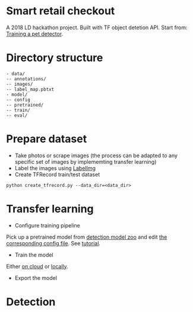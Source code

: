 # Smart retail checkout

A 2018 LD hackathon project. Built with TF object detetion API. Start from: [Training a pet detector](https://github.com/tensorflow/models/blob/master/research/object_detection/g3doc/running_pets.md).

# Directory structure

```
- data/
-- annotations/
-- images/
-- label_map.pbtxt
- model/
-- config
-- pretrained/
-- train/
-- eval/
```

# Prepare dataset

- Take photos or scrape images (the process can be adapted to any specific set of images by implememting transfer learning)
- Label the images using [LabelImg](https://github.com/tzutalin/labelImg)
- Create TFRecord train/test dataset

`python create_tfrecord.py --data_dir=<data_dir>`

# Transfer learning

- Configure training pipeline

Pick up a pretrained model from [detection model zoo](https://github.com/tensorflow/models/blob/master/research/object_detection/g3doc/detection_model_zoo.md) and edit [the corresponding config file](https://github.com/tensorflow/models/tree/master/research/object_detection/samples/configs). See [tutorial](https://github.com/tensorflow/models/blob/master/research/object_detection/g3doc/configuring_jobs.md).

- Train the model

Either [on cloud](https://github.com/tensorflow/models/blob/master/research/object_detection/g3doc/running_on_cloud.md) or [locally](https://github.com/tensorflow/models/blob/master/research/object_detection/g3doc/running_locally.md).

- Export the model

# Detection

